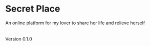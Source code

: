 # Secret Place
An online platform for my lover to share her life and relieve herself \
\
\
Version 0.1.0
